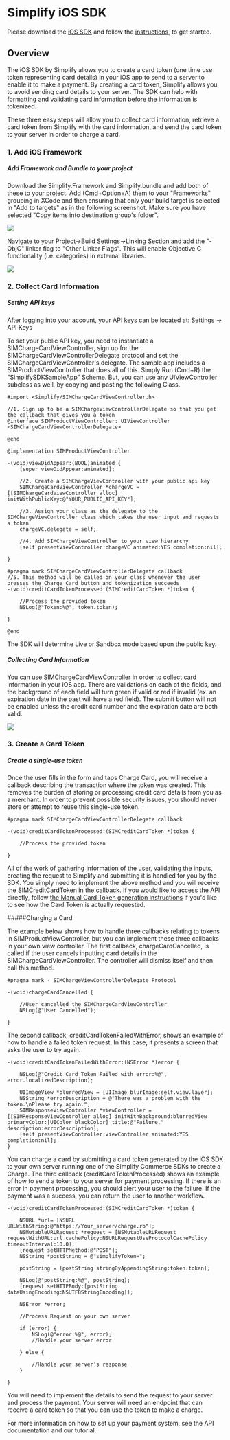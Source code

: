 # Simplify iOS SDK

Please download the [iOS SDK](https://github.com/simplifycom/iossdk/blob/master/simplify.zip?raw=true) and follow the [instructions](https://www.simplify.com/commerce/docs/sdk/ios), to get started.

## Overview

The iOS SDK by Simplify allows you to create a card token (one time use token representing card details) in your iOS app to send to a server to enable it to make a payment. By creating a card token, Simplify allows you to avoid sending card details to your server. The SDK can help with formatting and validating card information before the information is tokenized.

These three easy steps will allow you to collect card information, retrieve a card token from Simplify with the card information, and send the card token to your server in order to charge a card.

### 1. Add iOS Framework
##### Add Framework and Bundle to your project

Download the Simplify.Framework and Simplify.bundle and add both of these to your project. Add (Cmd+Option+A) them to your "Frameworks" grouping in XCode and then ensuring that only your build target is selected in "Add to targets" as in the following screenshot. Make sure you have selected "Copy items into destination group's folder".

![](https://www.simplify.com/commerce/images/docs/iossdk1-target.png)

Navigate to your Project->Build Settings->Linking Section and add the "-ObjC" linker flag to "Other Linker Flags". This will enable Objective C functionality (i.e. categories) in external libraries.

![](https://www.simplify.com/commerce/images/docs/iossdk2-linkerflag.png)

### 2. Collect Card Information
##### Setting API keys

After logging into your account, your API keys can be located at: Settings -> API Keys

To set your public API key, you need to instantiate a SIMChargeCardViewController, sign up for the SIMChargeCardViewControllerDelegate protocol and set the SIMChargeCardViewController's delegate. The sample app includes a SIMProductViewController that does all of this. Simply Run (Cmd+R) the "SimplifySDKSampleApp" Scheme. But, you can use any UIViewController subclass as well, by copying and pasting the following Class.

```
#import <Simplify/SIMChargeCardViewController.h>

//1. Sign up to be a SIMChargeViewControllerDelegate so that you get the callback that gives you a token
@interface SIMProductViewController: UIViewController <SIMChargeCardViewControllerDelegate>

@end

@implementation SIMProductViewController

-(void)viewDidAppear:(BOOL)animated {
    [super viewDidAppear:animated];

    //2. Create a SIMChargeViewController with your public api key
    SIMChargeCardViewController *chargeVC = [[SIMChargeCardViewController alloc] initWithPublicKey:@"YOUR_PUBLIC_API_KEY"];

    //3. Assign your class as the delegate to the SIMChargeViewController class which takes the user input and requests a token
    chargeVC.delegate = self;

    //4. Add SIMChargeViewController to your view hierarchy
    [self presentViewController:chargeVC animated:YES completion:nil];

}

#pragma mark SIMChargeCardViewControllerDelegate callback
//5. This method will be called on your class whenever the user presses the Charge Card button and tokenization succeeds
-(void)creditCardTokenProcessed:(SIMCreditCardToken *)token {

    //Process the provided token
    NSLog(@"Token:%@", token.token);

}

@end
```


The SDK will determine Live or Sandbox mode based upon the public key.

##### Collecting Card Information

You can use SIMChargeCardViewController in order to collect card information in your iOS app. There are validations on each of the fields, and the background of each field will turn green if valid or red if invalid (ex. an expiration date in the past will have a red field). The submit button will not be enabled unless the credit card number and the expiration date are both valid.


![](https://www.simplify.com/commerce/images/docs/iossdk3-screenshot1.png)

### 3. Create a Card Token
##### Create a single-use token

Once the user fills in the form and taps Charge Card, you will receive a callback describing the transaction where the token was created. This removes the burden of storing or processing credit card details from you as a merchant. In order to prevent possible security issues, you should never store or attempt to reuse this single-use token.

```
#pragma mark SIMChargeCardViewControllerDelegate callback

-(void)creditCardTokenProcessed:(SIMCreditCardToken *)token {

    //Process the provided token

}
```

All of the work of gathering information of the user, validating the inputs, creating the request to Simplify and submitting it is handled for you by the SDK. You simply need to implement the above method and you will receive the SIMCreditCardToken in the callback. If you would like to access the API directly, follow [the Manual Card Token generation instructions](https://www.simplify.com/commerce/docs/sdk/ios_viewless) if you'd like to see how the Card Token is actually requested.

#####Charging a Card

The example below shows how to handle three callbacks relating to tokens in SIMProductViewController, but you can implement these three callbacks in your own view controller. The first callback, chargeCardCancelled, is called if the user cancels inputting card details in the SIMChargeCardViewController. The controller will dismiss itself and then call this method.

```
#pragma mark - SIMChargeViewControllerDelegate Protocol

-(void)chargeCardCancelled {

    //User cancelled the SIMChargeCardViewController
    NSLog(@"User Cancelled");

}
```

The second callback, creditCardTokenFailedWithError, shows an example of how to handle a failed token request. In this case, it presents a screen that asks the user to try again.

```
-(void)creditCardTokenFailedWithError:(NSError *)error {

    NSLog(@"Credit Card Token Failed with error:%@", error.localizedDescription);

    UIImageView *blurredView = [UIImage blurImage:self.view.layer];
    NSString *errorDescription = @"There was a problem with the token.\nPlease try again.";
    SIMResponseViewController *viewController = [[SIMResponseViewController alloc] initWithBackground:blurredView primaryColor:[UIColor blackColor] title:@"Failure." description:errorDescription];
    [self presentViewController:viewController animated:YES completion:nil];
}
```

You can charge a card by submitting a card token generated by the iOS SDK to your own server running one of the Simplify Commerce SDKs to create a Charge. The third callback (creditCardTokenProcessed) shows an example of how to send a token to your server for payment processing. If there is an error in payment processing, you should alert your user to the failure. If the payment was a success, you can return the user to another workflow.

```
-(void)creditCardTokenProcessed:(SIMCreditCardToken *)token {

    NSURL *url= [NSURL URLWithString:@"https://Your_server/charge.rb"];
    NSMutableURLRequest *request = [NSMutableURLRequest requestWithURL:url cachePolicy:NSURLRequestUseProtocolCachePolicy timeoutInterval:10.0];
    [request setHTTPMethod:@"POST"];
    NSString *postString = @"simplifyToken=";

    postString = [postString stringByAppendingString:token.token];

    NSLog(@"postString:%@", postString);
    [request setHTTPBody:[postString dataUsingEncoding:NSUTF8StringEncoding]];

    NSError *error;

    //Process Request on your own server

    if (error) {
        NSLog(@"error:%@", error);
        //Handle your server error

    } else {

        //Handle your server's response
    }

}
```

You will need to implement the details to send the request to your server and process the payment. Your server will need an endpoint that can receive a card token so that you can use the token to make a charge.

For more information on how to set up your payment system, see the API documentation and our tutorial.
